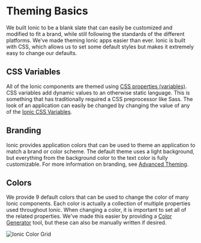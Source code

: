 # Theming Basics

<p class="intro" markdown="1">
We built Ionic to be a blank slate that can easily be customized and modified to fit a brand, while still following the standards of the different platforms. We’ve made theming Ionic apps easier than ever. Ionic is built with CSS, which allows us to set some default styles but makes it extremely easy to change our defaults.
</p>


## CSS Variables

All of the Ionic components are themed using <a href="https://developer.mozilla.org/en-US/docs/Web/CSS/Using_CSS_variables" target="_blank">CSS properties (variables)</a>. CSS variables add dynamic values to an otherwise static language. This is something that has traditionally required a CSS preprocessor like Sass. The look of an application can easily be changed by changing the value of any of the [Ionic CSS Variables](./css-variables).

## Branding

Ionic provides application colors that can be used to theme an application to match a brand or color scheme. The default theme uses a light background, but everything from the background color to the text color is fully customizable. For more information on branding, see [Advanced Theming](./advanced).


## Colors

We provide 9 default colors that can be used to change the color of many Ionic components. Each color is actually a collection of multiple properties used throughout Ionic. When changing a color, it is important to set all of the related properties. We've made this easier by providing a [Color Generator](./color-generator) tool, but these can also be manually written if desired.

![Ionic Color Grid](../assets/img/theming/color-grid.png)

